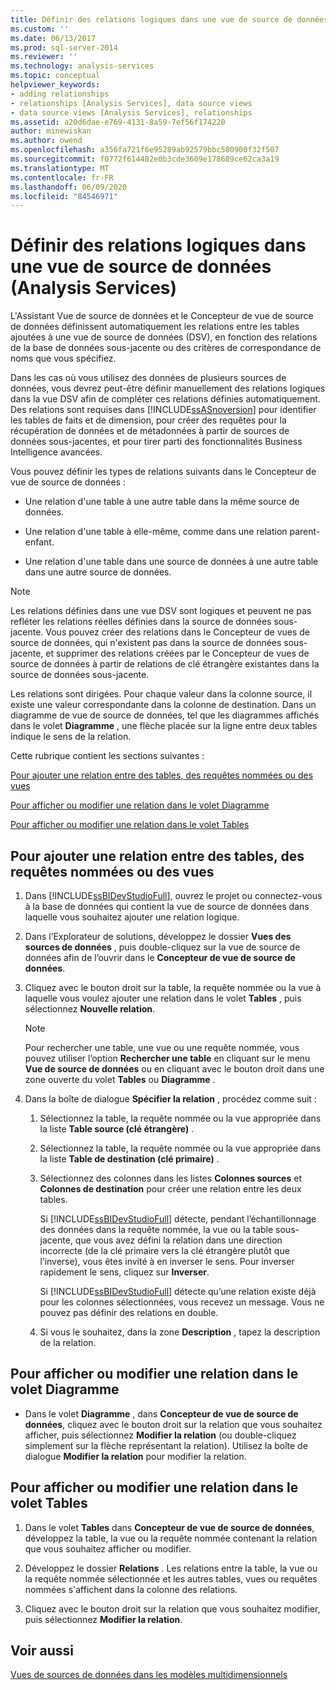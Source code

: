 ```yaml
---
title: Définir des relations logiques dans une vue de source de données (Analysis Services) | Microsoft Docs
ms.custom: ''
ms.date: 06/13/2017
ms.prod: sql-server-2014
ms.reviewer: ''
ms.technology: analysis-services
ms.topic: conceptual
helpviewer_keywords:
- adding relationships
- relationships [Analysis Services], data source views
- data source views [Analysis Services], relationships
ms.assetid: a20d6dae-e769-4131-8a59-7ef56f174220
author: minewiskan
ms.author: owend
ms.openlocfilehash: a356fa721f6e95289ab92579bbc580900f32f507
ms.sourcegitcommit: f0772f614482e0b3cde3609e178689ce62ca3a19
ms.translationtype: MT
ms.contentlocale: fr-FR
ms.lasthandoff: 06/09/2020
ms.locfileid: "84546971"
---
```

# <a name="define-logical-relationships-in-a-data-source-view-analysis-services"></a>Définir des relations logiques dans une vue de source de données (Analysis Services)
  L'Assistant Vue de source de données et le Concepteur de vue de source de données définissent automatiquement les relations entre les tables ajoutées à une vue de source de données (DSV), en fonction des relations de la base de données sous-jacente ou des critères de correspondance de noms que vous spécifiez.  
  
 Dans les cas où vous utilisez des données de plusieurs sources de données, vous devrez peut-être définir manuellement des relations logiques dans la vue DSV afin de compléter ces relations définies automatiquement. Des relations sont requises dans [!INCLUDE[ssASnoversion](../../includes/ssasnoversion-md.md)] pour identifier les tables de faits et de dimension, pour créer des requêtes pour la récupération de données et de métadonnées à partir de sources de données sous-jacentes, et pour tirer parti des fonctionnalités Business Intelligence avancées.  
  
 Vous pouvez définir les types de relations suivants dans le Concepteur de vue de source de données :  
  
-   Une relation d'une table à une autre table dans la même source de données.  
  
-   Une relation d'une table à elle-même, comme dans une relation parent-enfant.  
  
-   Une relation d'une table dans une source de données à une autre table dans une autre source de données.  
  
> [!NOTE]  
>  Les relations définies dans une vue DSV sont logiques et peuvent ne pas refléter les relations réelles définies dans la source de données sous-jacente. Vous pouvez créer des relations dans le Concepteur de vues de source de données, qui n'existent pas dans la source de données sous-jacente, et supprimer des relations créées par le Concepteur de vues de source de données à partir de relations de clé étrangère existantes dans la source de données sous-jacente.  
  
 Les relations sont dirigées. Pour chaque valeur dans la colonne source, il existe une valeur correspondante dans la colonne de destination. Dans un diagramme de vue de source de données, tel que les diagrammes affichés dans le volet **Diagramme** , une flèche placée sur la ligne entre deux tables indique le sens de la relation.  
  
 Cette rubrique contient les sections suivantes :  
  
 [Pour ajouter une relation entre des tables, des requêtes nommées ou des vues](#bkmk_addRel)  
  
 [Pour afficher ou modifier une relation dans le volet Diagramme](#bkmk_diagrampane)  
  
 [Pour afficher ou modifier une relation dans le volet Tables](#bkmk_tablespane)  
  
##  <a name="to-add-a-relationship-between-tables-named-queries-or-views"></a><a name="bkmk_addRel"></a>Pour ajouter une relation entre des tables, des requêtes nommées ou des vues  
  
1.  Dans [!INCLUDE[ssBIDevStudioFull](../../includes/ssbidevstudiofull-md.md)], ouvrez le projet ou connectez-vous à la base de données qui contient la vue de source de données dans laquelle vous souhaitez ajouter une relation logique.  
  
2.  Dans l’Explorateur de solutions, développez le dossier **Vues des sources de données** , puis double-cliquez sur la vue de source de données afin de l’ouvrir dans le **Concepteur de vue de source de données**.  
  
3.  Cliquez avec le bouton droit sur la table, la requête nommée ou la vue à laquelle vous voulez ajouter une relation dans le volet **Tables** , puis sélectionnez **Nouvelle relation**.  
  
    > [!NOTE]  
    >  Pour rechercher une table, une vue ou une requête nommée, vous pouvez utiliser l’option **Rechercher une table** en cliquant sur le menu **Vue de source de données** ou en cliquant avec le bouton droit dans une zone ouverte du volet **Tables** ou **Diagramme** .  
  
4.  Dans la boîte de dialogue **Spécifier la relation** , procédez comme suit :  
  
    1.  Sélectionnez la table, la requête nommée ou la vue appropriée dans la liste **Table source (clé étrangère)** .  
  
    2.  Sélectionnez la table, la requête nommée ou la vue appropriée dans la liste **Table de destination (clé primaire)** .  
  
    3.  Sélectionnez des colonnes dans les listes **Colonnes sources** et **Colonnes de destination** pour créer une relation entre les deux tables.  
  
         Si [!INCLUDE[ssBIDevStudioFull](../../includes/ssbidevstudiofull-md.md)] détecte, pendant l’échantillonnage des données dans la requête nommée, la vue ou la table sous-jacente, que vous avez défini la relation dans une direction incorrecte (de la clé primaire vers la clé étrangère plutôt que l’inverse), vous êtes invité à en inverser le sens. Pour inverser rapidement le sens, cliquez sur **Inverser**.  
  
         Si [!INCLUDE[ssBIDevStudioFull](../../includes/ssbidevstudiofull-md.md)] détecte qu’une relation existe déjà pour les colonnes sélectionnées, vous recevez un message. Vous ne pouvez pas définir des relations en double.  
  
    4.  Si vous le souhaitez, dans la zone **Description** , tapez la description de la relation.  
  
##  <a name="to-view-or-modify-a-relationship-in-the-diagram-pane"></a><a name="bkmk_diagrampane"></a>Pour afficher ou modifier une relation dans le volet Diagramme  
  
-   Dans le volet **Diagramme** , dans **Concepteur de vue de source de données**, cliquez avec le bouton droit sur la relation que vous souhaitez afficher, puis sélectionnez **Modifier la relation** (ou double-cliquez simplement sur la flèche représentant la relation).  Utilisez la boîte de dialogue **Modifier la relation** pour modifier la relation.  
  
##  <a name="to-view-or-modify-a-relationship-in-the-tables-pane"></a><a name="bkmk_tablespane"></a>Pour afficher ou modifier une relation dans le volet Tables  
  
1.  Dans le volet **Tables** dans **Concepteur de vue de source de données**, développez la table, la vue ou la requête nommée contenant la relation que vous souhaitez afficher ou modifier.  
  
2.  Développez le dossier **Relations** .  Les relations entre la table, la vue ou la requête nommée sélectionnée et les autres tables, vues ou requêtes nommées s'affichent dans la colonne des relations.  
  
3.  Cliquez avec le bouton droit sur la relation que vous souhaitez modifier, puis sélectionnez **Modifier la relation**.  
  
## <a name="see-also"></a>Voir aussi  
 [Vues de sources de données dans les modèles multidimensionnels](data-source-views-in-multidimensional-models.md)  
  
  
